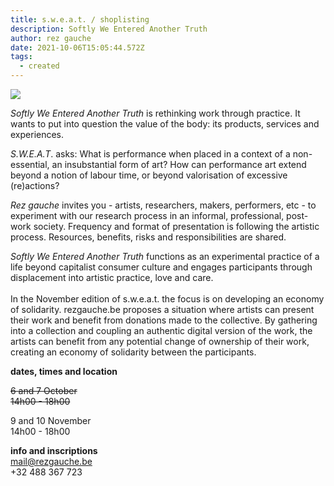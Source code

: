 ```yaml
---
title: s.w.e.a.t. / shoplisting
description: Softly We Entered Another Truth
author: rez gauche
date: 2021-10-06T15:05:44.572Z
tags:
  - created
---
```

![](/static/img/shoplisting-thing-01.jpg)

*Softly We Entered Another Truth* is rethinking work through practice. It wants to put into question the value of the body: its products, services and experiences.

*S.W.E.A.T*. asks: What is performance when placed in a context of a non-essential, an insubstantial form of art? How can performance art extend beyond a notion of labour time, or beyond valorisation of excessive (re)actions?

*Rez gauche* invites you - artists, researchers, makers, performers, etc - to experiment with our research process in an informal, professional, post-work society. Frequency and format of presentation is following the artistic process. Resources, benefits, risks and responsibilities are shared.

*Softly We Entered Another Truth* functions as an experimental practice of a life beyond capitalist consumer culture and engages participants through displacement into artistic practice, love and care.\
\
In the November edition of s.w.e.a.t. the focus is on developing an economy of solidarity. rezgauche.be proposes a situation where artists can present their work and benefit from donations made to the collective. By gathering into a collection and coupling an authentic digital version of the work, the artists can benefit from any potential change of ownership of their work, creating an economy of solidarity between the participants.



**dates, times and location**

~~6 and 7 October\
14h00 - 18h00~~

9 and 10 November\
14h00 - 18h00

**info and inscriptions**\
mail@rezgauche.be\
+32 488 367 723